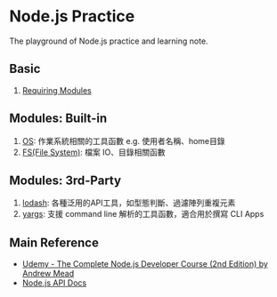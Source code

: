 # Node.js Practice

The playground of Node.js practice and learning note.


## Basic
1. [Requiring Modules](./practice/requiring-modules)


## Modules: Built-in
1. [OS](./module-note/os.md): 作業系統相關的工具函數 e.g. 使用者名稱、home目錄
1. [FS(File System)](./module-note/fs.md): 檔案 IO、目錄相關函數


## Modules: 3rd-Party
1. [lodash](./module-note/lodash.md): 各種泛用的API工具，如型態判斷、過濾陣列重複元素
1. [yargs](./module-note/yargs.md): 支援 command line 解析的工具函數，適合用於撰寫 CLI Apps


## Main Reference
* [Udemy - The Complete Node.js Developer Course (2nd Edition) by Andrew Mead](https://www.udemy.com/the-complete-nodejs-developer-course-2/)
* [Node.js API Docs](https://nodejs.org/dist/latest-v8.x/docs/api/)
